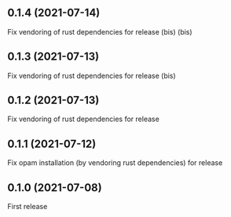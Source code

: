 ## 0.1.4 (2021-07-14)

Fix vendoring of rust dependencies for release (bis) (bis)

## 0.1.3 (2021-07-13)

Fix vendoring of rust dependencies for release (bis)
## 0.1.2 (2021-07-13)

Fix vendoring of rust dependencies for release

## 0.1.1 (2021-07-12)

Fix opam installation (by vendoring rust dependencies) for release

## 0.1.0 (2021-07-08)

First release
